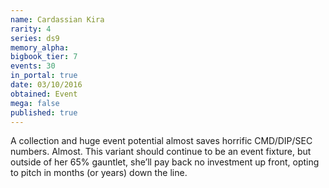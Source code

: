 ```yaml
---
name: Cardassian Kira
rarity: 4
series: ds9
memory_alpha:
bigbook_tier: 7
events: 30
in_portal: true
date: 03/10/2016
obtained: Event
mega: false
published: true
---
```


A collection and huge event potential almost saves horrific CMD/DIP/SEC numbers. Almost. This variant should continue to be an event fixture, but outside of her 65% gauntlet, she’ll pay back no investment up front, opting to pitch in months (or years) down the line.
